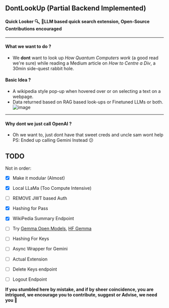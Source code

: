 ## DontLookUp (Partial Backend Implemented)
#### Quick Looker 🔍, 🤖LLM based quick search extension, Open-Source Contributions encouraged
---

#### What we want to do ?
- We **dont** want to look up *How Quantum Computers work* (a good read we're sure) while reading a Medium article on *How to Centre a Div*, a 30min side-quest rabbit hole.

#### Basic Idea ?
- A wikipedia style pop-up when hovered over or on selecting a text on a webpage.
- Data returned based on RAG based look-ups or Finetuned LLMs or both.
![image](https://github.com/AusafMo/DontLookUp/assets/75237046/d6bb2c9b-df51-4016-a6ab-4f891e09ea8e)

<hr/>

#### Why dont we just call OpenAI ? 
- Oh we want to, just dont have that sweet creds and uncle sam wont help <br> 
PS: Ended up calling Gemini Instead 😕

## TODO
Not in order:
- [x] Make it modular (Almost)
- [x] Local LLaMa (Too Compute Intensive)
- [ ] REMOVE JWT based Auth
- [x] Hashing for Pass
- [x] WikiPedia Summary Endpoint
- [ ] Try [Gemma Open Models](https://ai.google.dev/gemma), [HF Gemma](https://huggingface.co/google/gemma-7b)
- [ ] Hashing For Keys
- [ ] Async Wrapper for Gemini
- [ ] Actual Extension
- [ ] Delete Keys endpoint
- [ ] Logout Endpoint


**If you stumbled here by mistake, and if by sheer coincidence, you are intrigued, we encourage you to contribute, suggest or Advise, we need you 🥺**
